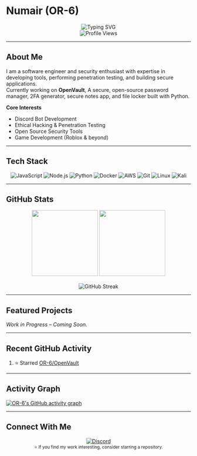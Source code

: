 # Numair (OR-6)

<div align="center">
  <img src="https://readme-typing-svg.herokuapp.com?font=Roboto+Mono&weight=600&size=28&duration=3500&pause=500&color=18D924&background=6FFF4B00&center=true&vCenter=true&random=true&width=435&lines=Discord+Developer;Software+Engineer;Penetration+Tester;Security+Researcher" alt="Typing SVG" />
  <br/>
  <img src="https://komarev.com/ghpvc/?username=OR-6&style=flat-square&color=2EA043" alt="Profile Views" />
</div>

---

## About Me

I am a software engineer and security enthusiast with expertise in developing tools, performing penetration testing, and building secure applications.  
Currently working on **OpenVault**, A secure, open-source password manager, 2FA generator, secure notes app, and file locker built with Python.

**Core Interests**
- Discord Bot Development  
- Ethical Hacking & Penetration Testing  
- Open Source Security Tools  
- Game Development (Roblox & beyond)  

---

## Tech Stack

<div align="center">

![JavaScript](https://img.shields.io/badge/-JavaScript-F7DF1E?style=for-the-badge&logo=javascript&logoColor=black)
![Node.js](https://img.shields.io/badge/-Node.js-339933?style=for-the-badge&logo=node.js&logoColor=white)
![Python](https://img.shields.io/badge/-Python-3776AB?style=for-the-badge&logo=python&logoColor=white)
![Docker](https://img.shields.io/badge/-Docker-2496ED?style=for-the-badge&logo=docker&logoColor=white)
![AWS](https://img.shields.io/badge/-AWS-232F3E?style=for-the-badge&logo=amazon-aws&logoColor=white)
![Git](https://img.shields.io/badge/-Git-F05032?style=for-the-badge&logo=git&logoColor=white)
![Linux](https://img.shields.io/badge/Linux-FCC624?style=for-the-badge&logo=linux&logoColor=black)
![Kali](https://img.shields.io/badge/-Kali%20Linux-%23557C94?style=for-the-badge&logo=kalilinux&logoColor=white)  

</div>

---

## GitHub Stats

<div align="center">
  <img height="180em" src="https://github-readme-stats.vercel.app/api?username=OR-6&show_icons=true&theme=github_dark&include_all_commits=true&count_private=true"/>
  <img height="180em" src="https://github-readme-stats.vercel.app/api/top-langs/?username=OR-6&layout=compact&langs_count=7&theme=github_dark"/>
  <br/><br/>
  <img src="https://github-readme-streak-stats.herokuapp.com/?user=OR-6&theme=github-dark-blue" alt="GitHub Streak" />
</div>

---

## Featured Projects

_Work in Progress – Coming Soon._

---

## Recent GitHub Activity

<!--RECENT_ACTIVITY:start-->
1. ⭐ Starred [OR-6/OpenVault](https://github.com/OR-6/OpenVault)
<!--RECENT_ACTIVITY:end-->

---

## Activity Graph

[![OR-6's GitHub activity graph](https://github-readme-activity-graph.vercel.app/graph?username=OR-6&theme=github-dark)](https://github.com/OR-6/github-readme-activity-graph)

---

## Connect With Me

<div align="center">
  <a href="https://discord.com/users/718145052509208586">
    <img src="https://img.shields.io/badge/Discord-OR--6?style=for-the-badge&logo=discord&color=7289da" alt="Discord"/>
  </a>
</div>

<div align="center">
  <sub>⭐ If you find my work interesting, consider starring a repository.</sub>
</div>

